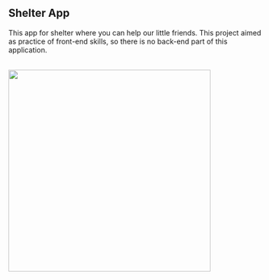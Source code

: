 ## Shelter App

This app for shelter where you can help our little friends. This project aimed as practice of front-end skills, so there is no back-end part of this application.

<br/>

<img src = "https://github.com/tripolkaandrey/Shelter/blob/master/ProjectDemo.gif" height="400">

<br/>
